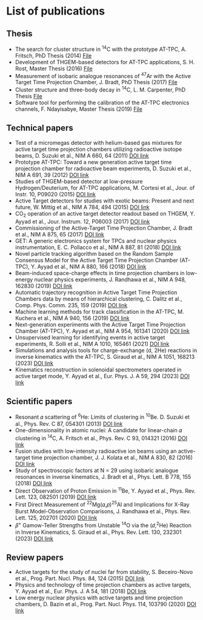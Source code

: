 # List of publications

## Thesis
- The search for cluster structure in <sup>14</sup>C with the prototype AT-TPC, A. Fritsch, PhD Thesis (2014) [File](./literature/Fritsch_2014.pdf)
- Development of THGEM-based detectors for AT-TPC applications, S. H. Rost, Master Thesis (2016) [File](./literature/Rost_2016.pdf)
- Measurement of isobaric analogue resonances of <sup>47</sup>Ar with the Active Target Time Projection Chamber, J. Bradt, PhD Thesis (2017) [File](./literature/Bradt_2017.pdf)
- Cluster structure and three-body decay in <sup>14</sup>C, L. M. Carpenter, PhD Thesis [File](./literature/Carpenter_2019.pdf)
- Software tool for performing the calibration of the AT-TPC electronics channels, F. Ndayisabye, Master Thesis (2019) [File](./literature/Ndayisabye_2019.pdf)

## Technical papers
- Test of a micromegas detector with helium-based gas mixtures for active target time projection chambers utilizing radioactive isotope beams, D. Suzuki et al., NIM A 660, 64 (2011) [DOI link](https://doi.org/10.1016/j.nima.2011.09.026)
- Prototype AT-TPC: Toward a new generation active target time projection chamber for radioactive beam experiments, D. Suzuki et al., NIM A 691, 39 (2012) [DOI link](https://doi.org/10.1016/j.nima.2012.06.050)
- Studies of THGEM-based detector at low-pressure Hydrogen/Deuterium, for AT-TPC applications, M. Cortesi et al., Jour. of Instr. 10, P09020 (2015) [DOI link](https://dx.doi.org/10.1088/1748-0221/2015/09/P09020)
- Active Target detectors for studies with exotic beams: Present and next future, W. Mittig et al., NIM A 784, 494 (2015) [DOI link](https://doi.org/10.1016/j.nima.2014.10.048)
- CO<sub>2</sub> operation of an active target detector readout based on THGEM, Y. Ayyad et al., Jour. Instrum. 12, P06003 (2017) [DOI link](https://dx.doi.org/10.1088/1748-0221/12/06/P06003)
- Commissioning of the Active-Target Time Projection Chamber, J. Bradt et al., NIM A 875, 65 (2017) [DOI link](https://doi.org/10.1016/j.nima.2017.09.013)
- GET: A generic electronics system for TPCs and nuclear physics instrumentation, E. C. Pollacco et al., NIM A 887, 81 (2018) [DOI link](https://doi.org/10.1016/j.nima.2018.01.020)
- Novel particle tracking algorithm based on the Random Sample Consensus Model for the Active Target Time Projection Chamber (AT-TPC), Y. Ayyad et al., NIM A 880, 166 (2018) [DOI link](https://doi.org/10.1016/j.nima.2017.10.090)
- Beam-induced space-charge effects in time projection chambers in low-energy nuclear physics experiments, J. Randhawa et al., NIM A 948, 162830 (2019) [DOI link](https://doi.org/10.1016/j.nima.2019.162830)
- Automatic trajectory recognition in Active Target Time Projection Chambers data by means of hierarchical clustering, C. Dalitz et al., Comp. Phys. Comm. 235, 159 (2019) [DOI link](https://doi.org/10.1016/j.cpc.2018.09.010)
- Machine learning methods for track classification in the AT-TPC, M. Kuchera et al., NIM A 940, 156 (2019) [DOI link](https://doi.org/10.1016/j.nima.2019.05.097)
- Next-generation experiments with the Active Target Time Projection Chamber (AT-TPC), Y. Ayyad et al., NIM A 954, 161341 (2020) [DOI link](https://doi.org/10.1016/j.nima.2018.10.019)
- Unsupervised learning for identifying events in active target experiments, R. Solli et al., NIM A 1010, 165461 (2021) [DOI link](https://doi.org/10.1016/j.nima.2021.165461)
- Simulations and analysis tools for charge-exchange (d, 2He) reactions in inverse kinematics with the AT-TPC, S. Giraud et al., NIM A 1051, 168213 (2023) [DOI link](https://doi.org/10.1016/j.nima.2023.168213)
- Kinematics reconstruction in solenoidal spectrometers operated in active target mode, Y. Ayyad et al., Eur. Phys. J. A 59, 294 (2023) [DOI link](https://doi.org/10.1140/epja/s10050-023-01205-2)

## Scientific papers
- Resonant 𝛼 scattering of <sup>6</sup>He: Limits of clustering in <sup>10</sup>Be. D. Suzuki et al., Phys. Rev. C 87, 054301 (2013) [DOI link](https://doi.org/10.1103/PhysRevC.87.054301)
- One-dimensionality in atomic nuclei: A candidate for linear-chain 𝛼 clustering in <sup>14</sup>C, A. Fritsch et al., Phys. Rev. C 93, 014321 (2016) [DOI link](https://doi.org/10.1103/PhysRevC.93.014321)
- Fusion studies with low-intensity radioactive ion beams using an active-target time projection chamber, J. J. Kolata et al., NIM A 830, 82 (2016) [DOI link](https://doi.org/10.1016/j.nima.2016.05.036)
- Study of spectroscopic factors at N = 29 using isobaric analogue resonances in inverse kinematics, J. Bradt et al., Phys. Lett. B 778, 155 (2018) [DOI link](https://doi.org/10.1016/j.physletb.2018.01.015)
- Direct Observation of Proton Emission in <sup>11</sup>Be, Y. Ayyad et al., Phys. Rev. Lett. 123, 082501 (2019) [DOI link](https://doi.org/10.1103/PhysRevLett.123.082501)
- First Direct Measurement of <sup>22</sup>Mg⁢(𝛼,𝑝)⁢<sup>25</sup>Al and Implications for X-Ray Burst Model-Observation Comparisons, J. Randhawa et al., Phys. Rev. Lett. 125, 202701 (2020) [DOI link](https://doi.org/10.1103/PhysRevLett.125.202701)
- 𝛽<sup>+</sup> Gamow-Teller Strengths from Unstable <sup>14</sup>O via the (𝑑,<sup>2</sup>He) Reaction in Inverse Kinematics, S. Giraud et al., Phys. Rev. Lett. 130, 232301 (2023) [DOI link](https://doi.org/10.1103/PhysRevLett.130.232301)

## Review papers
- Active targets for the study of nuclei far from stability, S. Beceiro-Novo et al., Prog. Part. Nucl. Phys. 84, 124 (2015) [DOI link](https://doi.org/10.1016/j.ppnp.2015.06.003)
- Physics and technology of time projection chambers as active targets, Y. Ayyad et al., Eur. Phys. J. A 54, 181 (2018) [DOI link](https://doi.org/10.1140/epja/i2018-12557-7)
- Low energy nuclear physics with active targets and time projection chambers, D. Bazin et al., Prog. Part. Nucl. Phys. 114, 103790 (2020) [DOI link](https://doi.org/10.1016/j.ppnp.2020.103790)
